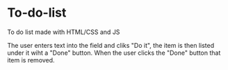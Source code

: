 # To-do-list
To do list made with HTML/CSS and JS

The user enters text into the field and cliks "Do it", the item is then listed under it wiht a "Done" button. When the user clicks the "Done" button that item is removed.
